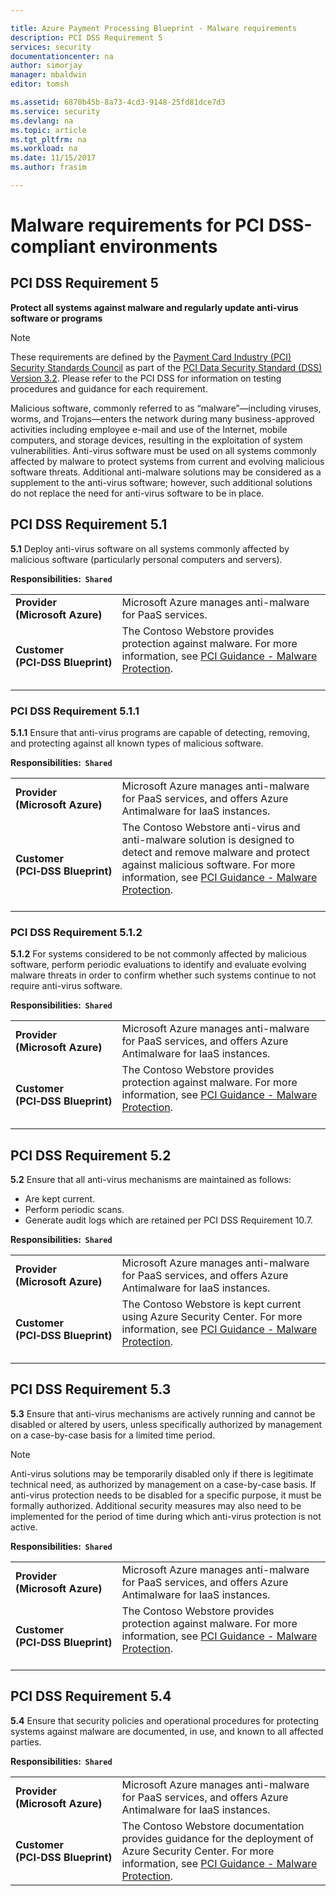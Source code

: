 ```yaml
---

title: Azure Payment Processing Blueprint - Malware requirements
description: PCI DSS Requirement 5
services: security
documentationcenter: na
author: simorjay
manager: mbaldwin
editor: tomsh

ms.assetid: 6870b45b-8a73-4cd3-9148-25fd81dce7d3
ms.service: security
ms.devlang: na
ms.topic: article
ms.tgt_pltfrm: na
ms.workload: na
ms.date: 11/15/2017
ms.author: frasim

---
```


# Malware requirements for PCI DSS-compliant environments 
## PCI DSS Requirement 5

**Protect all systems against malware and regularly update anti-virus software or programs**  

> [!NOTE]
> These requirements are defined by the [Payment Card Industry (PCI) Security Standards Council](https://www.pcisecuritystandards.org/pci_security/) as part of the [PCI Data Security Standard (DSS) Version 3.2](https://www.pcisecuritystandards.org/document_library?category=pcidss&document=pci_dss). Please refer to the PCI DSS for information on testing procedures and guidance for each requirement.

Malicious software, commonly referred to as “malware”—including viruses, worms, and Trojans—enters the network during many business-approved activities including employee e-mail and use of the Internet, mobile computers, and storage devices, resulting in the exploitation of system vulnerabilities. Anti-virus software must be used on all systems commonly affected by malware to protect systems from current and evolving malicious software threats. Additional anti-malware solutions may be considered as a supplement to the anti-virus software; however, such additional solutions do not replace the need for anti-virus software to be in place.

## PCI DSS Requirement 5.1

**5.1** Deploy anti-virus software on all systems commonly affected by malicious software (particularly personal computers and servers).

**Responsibilities:&nbsp;&nbsp;`Shared`**

|||
|---|---|
| **Provider<br />(Microsoft&nbsp;Azure)** | Microsoft Azure manages anti-malware for PaaS services. |
| **Customer<br />(PCI&#8209;DSS&nbsp;Blueprint)** | The Contoso Webstore provides protection against malware. For more information, see [PCI Guidance - Malware Protection](payment-processing-blueprint.md#security-and-malware-protection).<br /><br />|



### PCI DSS Requirement 5.1.1

**5.1.1** Ensure that anti-virus programs are capable of detecting, removing, and protecting against all known types of malicious software.

**Responsibilities:&nbsp;&nbsp;`Shared`**

|||
|---|---|
| **Provider<br />(Microsoft&nbsp;Azure)** | Microsoft Azure manages anti-malware for PaaS services, and offers Azure Antimalware for IaaS instances. |
| **Customer<br />(PCI&#8209;DSS&nbsp;Blueprint)** | The Contoso Webstore anti-virus and anti-malware solution is designed to detect and remove malware and protect against malicious software. For more information, see [PCI Guidance - Malware Protection](payment-processing-blueprint.md#security-and-malware-protection).<br /><br />|



### PCI DSS Requirement 5.1.2

**5.1.2** For systems considered to be not commonly affected by malicious software, perform periodic evaluations to identify and evaluate evolving malware threats in order to confirm whether such systems continue to not require anti-virus software.

**Responsibilities:&nbsp;&nbsp;`Shared`**

|||
|---|---|
| **Provider<br />(Microsoft&nbsp;Azure)** | Microsoft Azure manages anti-malware for PaaS services, and offers Azure Antimalware for IaaS instances. |
| **Customer<br />(PCI&#8209;DSS&nbsp;Blueprint)** | The Contoso Webstore provides protection against malware. For more information, see [PCI Guidance - Malware Protection](payment-processing-blueprint.md#security-and-malware-protection).<br /><br />|



## PCI DSS Requirement 5.2

**5.2** Ensure that all anti-virus mechanisms are maintained as follows:
- Are kept current.
- Perform periodic scans.
- Generate audit logs which are retained per PCI DSS Requirement 10.7.

**Responsibilities:&nbsp;&nbsp;`Shared`**

|||
|---|---|
| **Provider<br />(Microsoft&nbsp;Azure)** | Microsoft Azure manages anti-malware for PaaS services, and offers Azure Antimalware for IaaS instances. |
| **Customer<br />(PCI&#8209;DSS&nbsp;Blueprint)** | The Contoso Webstore is kept current using Azure Security Center. For more information, see [PCI Guidance - Malware Protection](payment-processing-blueprint.md#security-and-malware-protection).<br /><br />|



## PCI DSS Requirement 5.3

**5.3** Ensure that anti-virus mechanisms are actively running and cannot be disabled or altered by users, unless specifically authorized by management on a case-by-case basis for a limited time period. 

> [!NOTE]
> Anti-virus solutions may be temporarily disabled only if there is legitimate technical need, as authorized by management on a case-by-case basis. If anti-virus protection needs to be disabled for a specific purpose, it must be formally authorized. Additional security measures may also need to be implemented for the period of time during which anti-virus protection is not active.

**Responsibilities:&nbsp;&nbsp;`Shared`**

|||
|---|---|
| **Provider<br />(Microsoft&nbsp;Azure)** | Microsoft Azure manages anti-malware for PaaS services, and offers Azure Antimalware for IaaS instances. |
| **Customer<br />(PCI&#8209;DSS&nbsp;Blueprint)** | The Contoso Webstore provides protection against malware. For more information, see [PCI Guidance - Malware Protection](payment-processing-blueprint.md#security-and-malware-protection).<br /><br />|



## PCI DSS Requirement 5.4

**5.4** Ensure that security policies and operational procedures for protecting systems against malware are documented, in use, and known to all affected parties.

**Responsibilities:&nbsp;&nbsp;`Shared`**

|||
|---|---|
| **Provider<br />(Microsoft&nbsp;Azure)** | Microsoft Azure manages anti-malware for PaaS services, and offers Azure Antimalware for IaaS instances. |
| **Customer<br />(PCI&#8209;DSS&nbsp;Blueprint)** | The Contoso Webstore documentation provides guidance for the deployment of Azure Security Center. For more information, see [PCI Guidance - Malware Protection](payment-processing-blueprint.md#security-and-malware-protection).|




